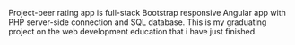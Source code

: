 Project-beer rating app is full-stack Bootstrap responsive Angular app with PHP server-side connection and SQL database. This is my graduating project on the web development education that i have just finished.
